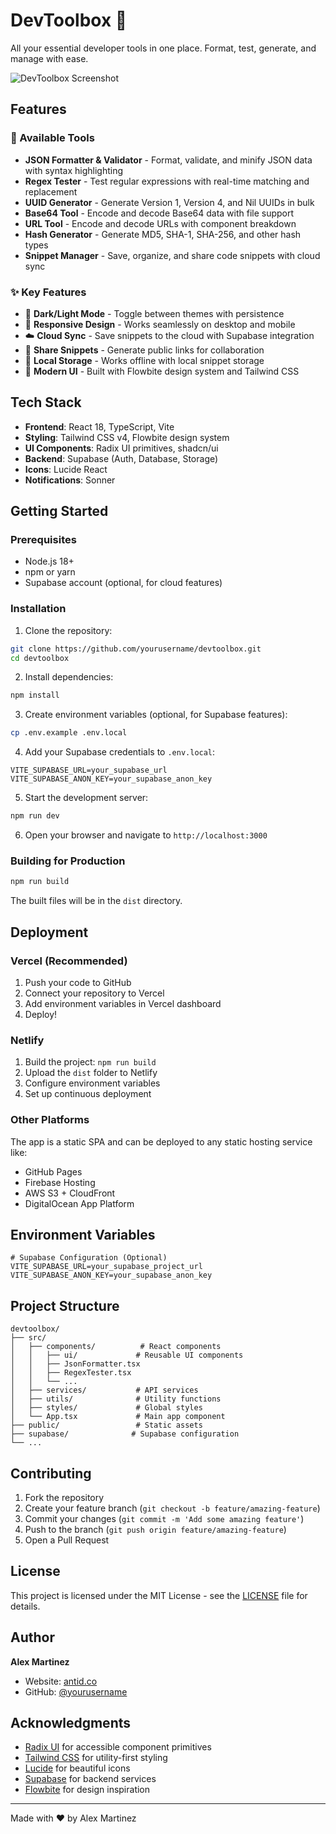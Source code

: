 # DevToolbox 🧰

All your essential developer tools in one place. Format, test, generate, and manage with ease.

![DevToolbox Screenshot](https://via.placeholder.com/800x400/3b82f6/ffffff?text=DevToolbox)

## Features

### 🔧 Available Tools

- **JSON Formatter & Validator** - Format, validate, and minify JSON data with syntax highlighting
- **Regex Tester** - Test regular expressions with real-time matching and replacement
- **UUID Generator** - Generate Version 1, Version 4, and Nil UUIDs in bulk
- **Base64 Tool** - Encode and decode Base64 data with file support
- **URL Tool** - Encode and decode URLs with component breakdown
- **Hash Generator** - Generate MD5, SHA-1, SHA-256, and other hash types
- **Snippet Manager** - Save, organize, and share code snippets with cloud sync

### ✨ Key Features

- 🌙 **Dark/Light Mode** - Toggle between themes with persistence
- 📱 **Responsive Design** - Works seamlessly on desktop and mobile
- ☁️ **Cloud Sync** - Save snippets to the cloud with Supabase integration
- 🔗 **Share Snippets** - Generate public links for collaboration
- 💾 **Local Storage** - Works offline with local snippet storage
- 🎨 **Modern UI** - Built with Flowbite design system and Tailwind CSS

## Tech Stack

- **Frontend**: React 18, TypeScript, Vite
- **Styling**: Tailwind CSS v4, Flowbite design system
- **UI Components**: Radix UI primitives, shadcn/ui
- **Backend**: Supabase (Auth, Database, Storage)
- **Icons**: Lucide React
- **Notifications**: Sonner

## Getting Started

### Prerequisites

- Node.js 18+ 
- npm or yarn
- Supabase account (optional, for cloud features)

### Installation

1. Clone the repository:
```bash
git clone https://github.com/yourusername/devtoolbox.git
cd devtoolbox
```

2. Install dependencies:
```bash
npm install
```

3. Create environment variables (optional, for Supabase features):
```bash
cp .env.example .env.local
```

4. Add your Supabase credentials to `.env.local`:
```env
VITE_SUPABASE_URL=your_supabase_url
VITE_SUPABASE_ANON_KEY=your_supabase_anon_key
```

5. Start the development server:
```bash
npm run dev
```

6. Open your browser and navigate to `http://localhost:3000`

### Building for Production

```bash
npm run build
```

The built files will be in the `dist` directory.

## Deployment

### Vercel (Recommended)

1. Push your code to GitHub
2. Connect your repository to Vercel
3. Add environment variables in Vercel dashboard
4. Deploy!

### Netlify

1. Build the project: `npm run build`
2. Upload the `dist` folder to Netlify
3. Configure environment variables
4. Set up continuous deployment

### Other Platforms

The app is a static SPA and can be deployed to any static hosting service like:
- GitHub Pages
- Firebase Hosting
- AWS S3 + CloudFront
- DigitalOcean App Platform

## Environment Variables

```env
# Supabase Configuration (Optional)
VITE_SUPABASE_URL=your_supabase_project_url
VITE_SUPABASE_ANON_KEY=your_supabase_anon_key
```

## Project Structure

```
devtoolbox/
├── src/
│   ├── components/          # React components
│   │   ├── ui/             # Reusable UI components
│   │   ├── JsonFormatter.tsx
│   │   ├── RegexTester.tsx
│   │   └── ...
│   ├── services/           # API services
│   ├── utils/              # Utility functions
│   ├── styles/             # Global styles
│   └── App.tsx             # Main app component
├── public/                 # Static assets
├── supabase/              # Supabase configuration
└── ...
```

## Contributing

1. Fork the repository
2. Create your feature branch (`git checkout -b feature/amazing-feature`)
3. Commit your changes (`git commit -m 'Add some amazing feature'`)
4. Push to the branch (`git push origin feature/amazing-feature`)
5. Open a Pull Request

## License

This project is licensed under the MIT License - see the [LICENSE](LICENSE) file for details.

## Author

**Alex Martinez**
- Website: [antid.co](https://antid.co)
- GitHub: [@yourusername](https://github.com/yourusername)

## Acknowledgments

- [Radix UI](https://radix-ui.com) for accessible component primitives
- [Tailwind CSS](https://tailwindcss.com) for utility-first styling
- [Lucide](https://lucide.dev) for beautiful icons
- [Supabase](https://supabase.com) for backend services
- [Flowbite](https://flowbite.com) for design inspiration

---

Made with ❤️ by Alex Martinez